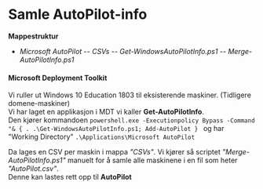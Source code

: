﻿# Samle AutoPilot-info

**Mappestruktur**
 - *Microsoft AutoPilot*
 -- *CSVs*
 -- *Get-WindowsAutoPilotInfo.ps1*
 -- *Merge-AutoPilotInfo.ps1*

#### Microsoft Deployment Toolkit
Vi ruller ut Windows 10 Education 1803 til eksisterende maskiner. (Tidligere domene-maskiner)  
Vi har laget en applikasjon i MDT vi kaller **Get-AutoPilotInfo**.  
Den kjører kommandoen ```powershell.exe -Executionpolicy Bypass -Command "& { . .\Get-WindowsAutoPilotInfo.ps1; Add-AutoPilot } ``` og har "Working Directory" ```.\Applications\Microsoft AutoPilot```

Da lages en CSV per maskin i mappa *"CSVs"*. Vi kjører så scriptet *"Merge-AutoPilotInfo.ps1"* manuelt for å samle alle maskinene i en fil som heter *"AutoPilot.csv"*.  
Denne kan lastes rett opp til **AutoPilot**
